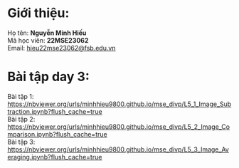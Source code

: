 # Giới thiệu:
Họ tên: **Nguyễn Minh Hiếu**<br />
Mã học viên: **22MSE23062**<br />
Email: hieu22mse23062@fsb.edu.vn
# Bài tập day 3:
Bài tập 1: https://nbviewer.org/urls/minhhieu9800.github.io/mse_divp/L5_1_Image_Subtraction.ipynb?flush_cache=true<br />
Bài tập 2: https://nbviewer.org/urls/minhhieu9800.github.io/mse_divp/L5_2_Image_Comparison.ipynb?flush_cache=true<br />
Bài tập 3: https://nbviewer.org/urls/minhhieu9800.github.io/mse_divp/L5_3_Image_Averaging.ipynb?flush_cache=true<br /><br />
